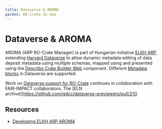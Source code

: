 ```yaml
---
title: Dataverse & AROMA
parent: RO-Crate In Use
---
```

<!--
   Copyright 2019-2024 RO-Crate contributors
   <https://github.com/ResearchObject/ro-crate/graphs/contributors>

   Licensed under the Apache License, Version 2.0 (the "License");
   you may not use this file except in compliance with the License.
   You may obtain a copy of the License at

       http://www.apache.org/licenses/LICENSE-2.0

   Unless required by applicable law or agreed to in writing, software
   distributed under the License is distributed on an "AS IS" BASIS,
   WITHOUT WARRANTIES OR CONDITIONS OF ANY KIND, either express or implied.
   See the License for the specific language governing permissions and
   limitations under the License.
-->


# Dataverse & AROMA

AROMA (ARP RO-Crate Manager) is part of Hungarian initiative [ELKH ARP](https://science-research-data.hu/en), extending [Harvard Dataverse](https://dataverse.harvard.edu/) to allow dynamic metadata editing of data deposit metadata using multiple schemas, mapped using  and presented using the [Describo Crate Builder Web](https://github.com/describo/crate-builder-component-react) component. Different [Metadata blocks](https://guides.dataverse.org/en/latest/admin/metadatacustomization.html) in Dataverse are supported.

Work on [Dataverse support for RO-Crate](https://github.com/IQSS/dataverse/issues/8688) continues in collaboration with FAIR-IMPACT collaborators. The [ELN archive])https://github.com/gdcc/dataverse-previewers/pull/21()


## Resources


* [Developing ELKH ARP AROMA](https://sztaki.hun-ren.hu/en/innovation/news/developing-elkh-arp-aroma-published-describo-newsletter-australia)

<!--
[![dataverse logo](../assets/img/dataverse.svg)](https://dataverse.org/)

[dataverse](https://reliance.rohub.org/) (EXAMPLE-ACRONYM), is a...

dataverse uses RO-Crate for ... as ....

dataverse works with Project X, .....

![dataverse screenshot with RO-Crate(../assets/img/dataverse-screenshot.png)


## RO-Crate in dataverse

(Show practically how RO-Crate is used, link to profile of RO-Crate, etc.)

The dataverse API supports [RO-Crate export](http://dataverse.org/docs/ro-crate) as...

dataverse also plans to do...

dataverse:
```
curl -H "Accept: application/ld+json" https://dataverse.com/ro-crate/a72f314d

{
  "@context": { … },
  "@graph": [
   …
    {
      "@id": "./",
      "hasPart": […],
      "@type": "Dataset",
    }
   …
}
```


## Resources

* [dataverse Homepage](https://dataverse.org/)
* [dataverse documentation](https://dataverse.org/docs/)
* [RO-Crate profile for dataverse](https://dataverse.org/crate-profile)
* [dataverse Tutorials](https://dataverse.org/docs/tutorial)
* [dataverse presentation](http://dataverse.org/)

## Publications

Alice Land, Bob Bunny (2020):  
**dataverse and RO-Crate**.  
_dataverse Journal_ **0**(1)
<https://doi.org/10.1234/dataverse>  
[[preprint](http://dataverse.com/preprint.pdf)]

-->

